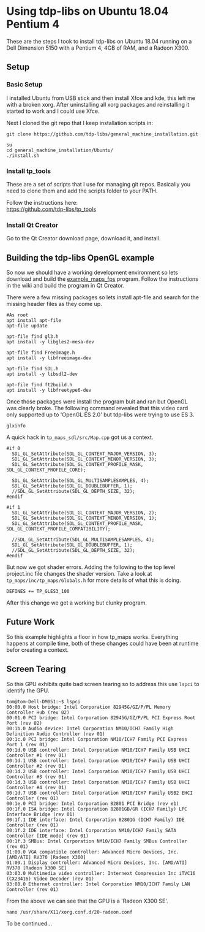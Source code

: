 # Using tdp-libs on Ubuntu 18.04 Pentium 4 
These are the steps I took to install tdp-libs on Ubuntu 18.04 running on a Dell Dimension 5150 with a Pentium 4, 4GB of RAM, and a Radeon X300.

## Setup
### Basic Setup
I installed Ubuntu from USB stick and then install Xfce and kde, this left me with a broken xorg. After uninstalling all xorg packages and reinstalling it started to work and I could use Xfce.

Next I cloned the git repo that I keep installation scripts in:
```
git clone https://github.com/tdp-libs/general_machine_installation.git

su 
cd general_machine_installation/Ubuntu/
./install.sh

```

### Install tp_tools
These are a set of scripts that I use for managing git repos. Basically you need to clone them and add the scripts folder to your PATH.

Follow the instructions here:  
https://github.com/tdp-libs/tp_tools

### Install Qt Creator
Go to the Qt Creator download page, download it, and install.

## Building the tdp-libs OpenGL example
So now we should have a working development environment so lets download and build the [example_maps_fps](https://github.com/tdp-libs/example_maps_fps) program. Follow the instructions in the wiki and build the program in Qt Creator.

There were a few missing packages so lets install apt-file and search for the missing header files as they come up.
```
#As root
apt install apt-file
apt-file update

apt-file find gl3.h
apt install -y libgles2-mesa-dev

apt-file find FreeImage.h
apt install -y libfreeimage-dev

apt-file find SDL.h
apt install -y libsdl2-dev

apt-file find ft2build.h
apt install -y libfreetype6-dev

```
Once those packages were install the program buit and ran but OpenGL was clearly broke. The following command revealed that this video card only supported up to 'OpenGL ES 2.0' but tdp-libs were trying to use ES 3.
```
glxinfo
```
A quick hack in ```tp_maps_sdl/src/Map.cpp``` got us a context.
```
#if 0
  SDL_GL_SetAttribute(SDL_GL_CONTEXT_MAJOR_VERSION, 3);
  SDL_GL_SetAttribute(SDL_GL_CONTEXT_MINOR_VERSION, 3);
  SDL_GL_SetAttribute(SDL_GL_CONTEXT_PROFILE_MASK, SDL_GL_CONTEXT_PROFILE_CORE);

  SDL_GL_SetAttribute(SDL_GL_MULTISAMPLESAMPLES, 4);
  SDL_GL_SetAttribute(SDL_GL_DOUBLEBUFFER, 1);
  //SDL_GL_SetAttribute(SDL_GL_DEPTH_SIZE, 32);
#endif

#if 1
  SDL_GL_SetAttribute(SDL_GL_CONTEXT_MAJOR_VERSION, 2);
  SDL_GL_SetAttribute(SDL_GL_CONTEXT_MINOR_VERSION, 1);
  SDL_GL_SetAttribute(SDL_GL_CONTEXT_PROFILE_MASK, SDL_GL_CONTEXT_PROFILE_COMPATIBILITY);

  //SDL_GL_SetAttribute(SDL_GL_MULTISAMPLESAMPLES, 4);
  SDL_GL_SetAttribute(SDL_GL_DOUBLEBUFFER, 1);
  //SDL_GL_SetAttribute(SDL_GL_DEPTH_SIZE, 32);
#endif

```
But now we got shader errors. Adding the following to the top level project.inc file changes the shader version. Take a look at ```tp_maps/inc/tp_maps/Globals.h``` for more details of what this is doing.
```
DEFINES += TP_GLES3_100

```
After this change we get a working but clunky program.

## Future Work
So this example highlights a floor in how tp_maps works. Everything happens at compile time, both of these changes could have been at runtime befor creating a context.

## Screen Tearing
So this GPU exhibits quite bad screen tearing so to address this use ```lspci``` to identify the GPU.
```
tom@tom-Dell-DM051:~$ lspci 
00:00.0 Host bridge: Intel Corporation 82945G/GZ/P/PL Memory Controller Hub (rev 02)
00:01.0 PCI bridge: Intel Corporation 82945G/GZ/P/PL PCI Express Root Port (rev 02)
00:1b.0 Audio device: Intel Corporation NM10/ICH7 Family High Definition Audio Controller (rev 01)
00:1c.0 PCI bridge: Intel Corporation NM10/ICH7 Family PCI Express Port 1 (rev 01)
00:1d.0 USB controller: Intel Corporation NM10/ICH7 Family USB UHCI Controller #1 (rev 01)
00:1d.1 USB controller: Intel Corporation NM10/ICH7 Family USB UHCI Controller #2 (rev 01)
00:1d.2 USB controller: Intel Corporation NM10/ICH7 Family USB UHCI Controller #3 (rev 01)
00:1d.3 USB controller: Intel Corporation NM10/ICH7 Family USB UHCI Controller #4 (rev 01)
00:1d.7 USB controller: Intel Corporation NM10/ICH7 Family USB2 EHCI Controller (rev 01)
00:1e.0 PCI bridge: Intel Corporation 82801 PCI Bridge (rev e1)
00:1f.0 ISA bridge: Intel Corporation 82801GB/GR (ICH7 Family) LPC Interface Bridge (rev 01)
00:1f.1 IDE interface: Intel Corporation 82801G (ICH7 Family) IDE Controller (rev 01)
00:1f.2 IDE interface: Intel Corporation NM10/ICH7 Family SATA Controller [IDE mode] (rev 01)
00:1f.3 SMBus: Intel Corporation NM10/ICH7 Family SMBus Controller (rev 01)
01:00.0 VGA compatible controller: Advanced Micro Devices, Inc. [AMD/ATI] RV370 [Radeon X300]
01:00.1 Display controller: Advanced Micro Devices, Inc. [AMD/ATI] RV370 [Radeon X300 SE]
03:03.0 Multimedia video controller: Internext Compression Inc iTVC16 (CX23416) Video Decoder (rev 01)
03:08.0 Ethernet controller: Intel Corporation NM10/ICH7 Family LAN Controller (rev 01)
```
From the above we can see that the GPU is a 'Radeon X300 SE'.

```
nano /usr/share/X11/xorg.conf.d/20-radeon.conf
```
To be continued...

